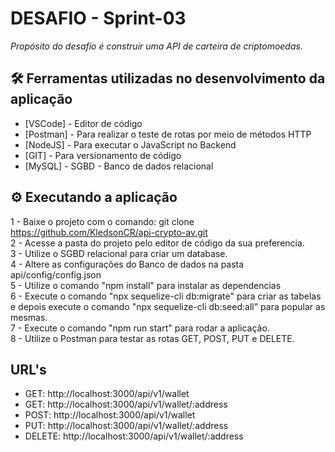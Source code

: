 # DESAFIO - Sprint-03

*Propósito do desafio é construir uma API de carteira de criptomoedas.*

## 🛠️ Ferramentas utilizadas no desenvolvimento da aplicação  

* [VSCode] - Editor de código
* [Postman] - Para realizar o teste de rotas por meio de métodos HTTP
* [NodeJS] - Para executar o JavaScript no Backend
* [GIT] - Para versionamento de código
* [MySQL] - SGBD - Banco de dados relacional

## ⚙️ Executando a aplicação

1 - Baixe o projeto com o comando: git clone https://github.com/KledsonCR/api-crypto-av.git
<br>
2 - Acesse a pasta do projeto pelo editor de código da sua preferencia. 
<br>
3 - Utilize o SGBD relacional para criar um database.
<br>
4 - Altere as configurações do Banco de dados na pasta api/config/config.json
<br>
5 - Utilize o comando "npm install" para instalar as dependencias
<br>
6 - Execute o comando "npx sequelize-cli db:migrate" para criar as tabelas e depois execute o comando "npx sequelize-cli db:seed:all" para popular as mesmas.
<br>
7 - Execute o comando "npm run start" para rodar a aplicação.
<br>
8 - Utilize o Postman para testar as rotas GET, POST, PUT e DELETE.

## URL's

* GET: http://localhost:3000/api/v1/wallet
* GET: http://localhost:3000/api/v1/wallet/:address
* POST: http://localhost:3000/api/v1/wallet
* PUT: http://localhost:3000/api/v1/wallet/:address
* DELETE: http://localhost:3000/api/v1/wallet/:address

